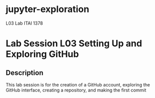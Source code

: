 # jupyter-exploration
L03 Lab ITAI 1378
# Lab Session L03 Setting Up and Exploring GitHub

## Description
This lab session is for the creation of a GitHub account, exploring the GitHub interface, creating a repository, and making the first commit
